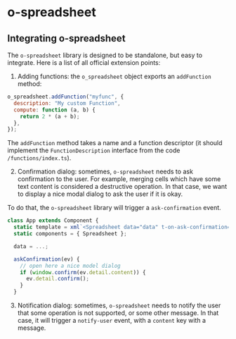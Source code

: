 # o-spreadsheet

## Integrating o-spreadsheet

The `o-spreadsheet` library is designed to be standalone, but easy to integrate.
Here is a list of all official extension points:

1. Adding functions: the `o_spreadsheet` object exports an `addFunction` method:

```js
o_spreadsheet.addFunction("myfunc", {
  description: "My custom Function",
  compute: function (a, b) {
    return 2 * (a + b);
  },
});
```

The `addFunction` method takes a name and a function descriptor (it should
implement the `FunctionDescription` interface from the code `/functions/index.ts`).

2. Confirmation dialog: sometimes, `o-spreadsheet` needs to ask confirmation to
   the user. For example, merging cells which have some text content is considered
   a destructive operation. In that case, we want to display a nice modal dialog
   to ask the user if it is okay.

To do that, the `o-spreadsheet` library will trigger a `ask-confirmation` event.

```js
class App extends Component {
  static template = xml`<Spreadsheet data="data" t-on-ask-confirmation="askConfirmation"/>`;
  static components = { Spreadsheet };

  data = ...;

  askConfirmation(ev) {
    // open here a nice model dialog
    if (window.confirm(ev.detail.content)) {
      ev.detail.confirm();
    }
  }
```

3. Notification dialog: sometimes, `o-spreadsheet` needs to notify the user that
   some operation is not supported, or some other message. In that case, it will
   trigger a `notify-user` event, with a `content` key with a message.
